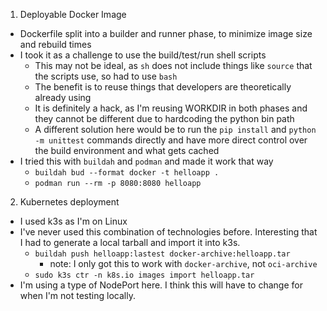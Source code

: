 1. Deployable Docker Image
- Dockerfile split into a builder and runner phase, to minimize image size and rebuild times
- I took it as a challenge to use the build/test/run shell scripts
  - This may not be ideal, as `sh` does not include things like `source` that the scripts use, so had to use `bash`
  - The benefit is to reuse things that developers are theoretically already using
  - It is definitely a hack, as I'm reusing WORKDIR in both phases and they cannot be different due to hardcoding the python bin path
  - A different solution here would be to run the `pip install` and `python -m unittest` commands directly and have more direct control over the build environment and what gets cached
- I tried this with `buildah` and `podman` and made it work that way
  - `buildah bud --format docker -t helloapp .`
  - `podman run --rm -p 8080:8080 helloapp`
2. Kubernetes deployment
- I used k3s as I'm on Linux
- I've never used this combination of technologies before. Interesting that I had to generate a local tarball and import it into k3s.
  - `buildah push helloapp:lastest docker-archive:helloapp.tar`
    - note: I only got this to work with `docker-archive`, not `oci-archive`
  - `sudo k3s ctr -n k8s.io images import helloapp.tar`
- I'm using a type of NodePort here. I think this will have to change for when I'm not testing locally.
